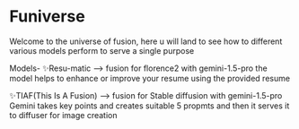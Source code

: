 # Funiverse
Welcome to the universe of fusion, here u will land to see how to different various models perform to serve a single purpose

Models-
✨Resu-matic --> fusion for florence2 with gemini-1.5-pro 
the model helps to enhance or improve your resume using the provided resume

✨TIAF(This Is A Fusion) --> fusion for Stable diffusion with gemini-1.5-pro
Gemini takes key points and creates suitable 5 propmts and then it serves it to diffuser for
image creation
